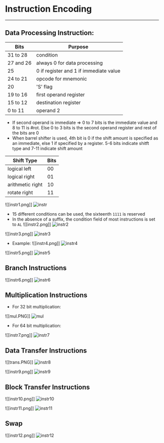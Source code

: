 # Instruction Encoding 
---
## Data Processing Instruction:

| Bits |  Purpose |
| ---- | -------- | 
| 31 to 28 | condition |
| 27 and 26 | always 0 for data processing |
| 25 | 0 if register and 1 if immediate value |
| 24 to 21 | opcode for mnemonic |
| 20 | 'S' flag |
| 19 to 16 | first operand register |
| 15 to 12 | destination register |
| 0 to 11 | operand 2 |

- If second operand is immediate => 0 to 7 bits is the immediate value and 8 to 11 is #rot. Else 0 to 3 bits is the second operand register and rest of the bits are 0
- When barrel shifter is used, 4th bit is 0 if the shift amount is specified as an immediate, else 1 if specified by a register. 5-6 bits indicate shitft type and 7-11 indicate shift amount

| Shift Type | Bits |
| ---------- | ---- |
| logical left | 00 |
| logical right | 01 |
| arithmetic right | 10 |
| rotate right | 11 |


![[instr1.png]]
![instr](https://github.com/Shogunkayo/PES_Notes/blob/main/Microprocessor%20and%20Computer%20Architecture/Images/instr1.png)
- 15 different conditions can be used, the sixteenth `1111` is reserved
- In the absence of a suffix, the condition field of most instructions is set to `AL`
![[instr2.png]]
![instr2](https://github.com/Shogunkayo/PES_Notes/blob/main/Microprocessor%20and%20Computer%20Architecture/Images/instr2.png)


![[instr3.png]]
![instr3](https://github.com/Shogunkayo/PES_Notes/blob/main/Microprocessor%20and%20Computer%20Architecture/Images/instr3.png)

- Example:
![[instr4.png]]
![instr4](https://github.com/Shogunkayo/PES_Notes/blob/main/Microprocessor%20and%20Computer%20Architecture/Images/instr4.png)

![[instr5.png]]
![instr5](https://github.com/Shogunkayo/PES_Notes/blob/main/Microprocessor%20and%20Computer%20Architecture/Images/instr5.png)

## Branch Instructions

![[instr6.png]]
![instr6](https://github.com/Shogunkayo/PES_Notes/blob/main/Microprocessor%20and%20Computer%20Architecture/Images/instr6.png)

## Multiplication Instructions
- For 32 bit multiplication: 

![[mul.PNG]]
![mul](https://github.com/Shogunkayo/PES_Notes/blob/main/Microprocessor%20and%20Computer%20Architecture/Images/mul.PNG)

- For 64 bit multiplication:
 
![[instr7.png]]
![instr7](https://github.com/Shogunkayo/PES_Notes/blob/main/Microprocessor%20and%20Computer%20Architecture/Images/instr7.png)

## Data Transfer Instructions

![[trans.PNG]]
![instr8](https://github.com/Shogunkayo/PES_Notes/blob/main/Microprocessor%20and%20Computer%20Architecture/Images/trans.PNG)

![[instr9.png]]
![instr9](https://github.com/Shogunkayo/PES_Notes/blob/main/Microprocessor%20and%20Computer%20Architecture/Images/instr9.png)

## Block Transfer Instructions

![[instr10.png]]
![instr10](https://github.com/Shogunkayo/PES_Notes/blob/main/Microprocessor%20and%20Computer%20Architecture/Images/instr10.png)

![[instr11.png]]
![instr11](https://github.com/Shogunkayo/PES_Notes/blob/main/Microprocessor%20and%20Computer%20Architecture/Images/instr11.png)

## Swap

![[instr12.png]]
![instr12](https://github.com/Shogunkayo/PES_Notes/blob/main/Microprocessor%20and%20Computer%20Architecture/Images/instr12.png)

